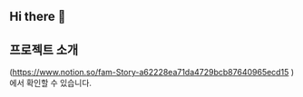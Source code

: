 ## Hi there 👋

## 프로젝트 소개

(https://www.notion.so/fam-Story-a62228ea71da4729bcb87640965ecd15 )에서 확인할 수 있습니다.
